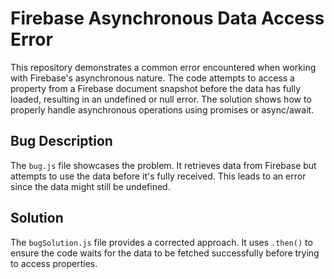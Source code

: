 # Firebase Asynchronous Data Access Error

This repository demonstrates a common error encountered when working with Firebase's asynchronous nature.  The code attempts to access a property from a Firebase document snapshot before the data has fully loaded, resulting in an undefined or null error. The solution shows how to properly handle asynchronous operations using promises or async/await.

## Bug Description
The `bug.js` file showcases the problem. It retrieves data from Firebase but attempts to use the data before it's fully received. This leads to an error since the data might still be undefined. 

## Solution
The `bugSolution.js` file provides a corrected approach. It uses `.then()` to ensure the code waits for the data to be fetched successfully before trying to access properties.